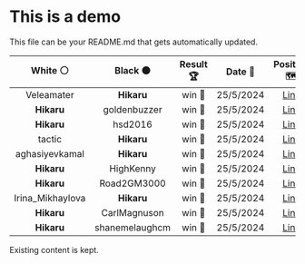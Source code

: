 # This is a demo

This file can be your README.md that gets automatically updated.

<!--START_SECTION:chessStats-->
<!-- Automatically generated with https://github.com/Balastrong/chess-stats-action -->

| White ⚪ | Black ⚫ | Result 🏆 | Date 📅 | Position 🗺️ |
|:---:|:---:|:---:|:---:|:---:|
| Veleamater | **Hikaru** | win 🥇 | 25/5/2024 | <a href="http://www.ee.unb.ca/cgi-bin/tervo/fen.pl?select=8/pppk4/3p4/4pp2/6n1/1KPP4/PP2n1r1/4R3 w - -">Link</a> |
| **Hikaru** | goldenbuzzer | win 🥇 | 25/5/2024 | <a href="http://www.ee.unb.ca/cgi-bin/tervo/fen.pl?select=8/5k1p/p2Qb2q/3B1pp1/1P6/P3P1P1/5P2/6K1 b - -">Link</a> |
| **Hikaru** | hsd2016 | win 🥇 | 25/5/2024 | <a href="http://www.ee.unb.ca/cgi-bin/tervo/fen.pl?select=7Q/p2k2r1/2pb4/2pp1n2/8/1P1PP1P1/P4P2/R3K2R b KQ -">Link</a> |
| tactic | **Hikaru** | win 🥇 | 25/5/2024 | <a href="http://www.ee.unb.ca/cgi-bin/tervo/fen.pl?select=8/4pK2/5p2/p5R1/kr4p1/8/1p6/4r3 w - -">Link</a> |
| aghasiyevkamal | **Hikaru** | win 🥇 | 25/5/2024 | <a href="http://www.ee.unb.ca/cgi-bin/tervo/fen.pl?select=8/6k1/4Rb2/6p1/5r2/5B2/6K1/8 w - -">Link</a> |
| **Hikaru** | HighKenny | win 🥇 | 25/5/2024 | <a href="http://www.ee.unb.ca/cgi-bin/tervo/fen.pl?select=8/8/8/3kn1r1/4R3/4P3/5P2/5K2 b - -">Link</a> |
| **Hikaru** | Road2GM3000 | win 🥇 | 25/5/2024 | <a href="http://www.ee.unb.ca/cgi-bin/tervo/fen.pl?select=1k1r3r/p3bpp1/1PQ1p2p/2p1P3/2P2P2/3q2N1/6PP/BR3RK1 b - -">Link</a> |
| Irina_Mikhaylova | **Hikaru** | win 🥇 | 25/5/2024 | <a href="http://www.ee.unb.ca/cgi-bin/tervo/fen.pl?select=2bqr1k1/1pp2n1p/5pp1/2pPp3/r1P1P3/P4P2/1P1QB1PP/1R3RK1 w - -">Link</a> |
| **Hikaru** | CarlMagnuson | win 🥇 | 25/5/2024 | <a href="http://www.ee.unb.ca/cgi-bin/tervo/fen.pl?select=r1b2r1k/p4p1p/2pq1R2/3p4/2P1p3/1PQ1P1P1/P2NB3/R6K b - -">Link</a> |
| **Hikaru** | shanemelaughcm | win 🥇 | 25/5/2024 | <a href="http://www.ee.unb.ca/cgi-bin/tervo/fen.pl?select=2r3k1/p1q2pp1/1p5p/2pQB3/8/1P2P3/P4PPP/3R2K1 b - -">Link</a> |

<!--END_SECTION:chessStats-->

Existing content is kept.
